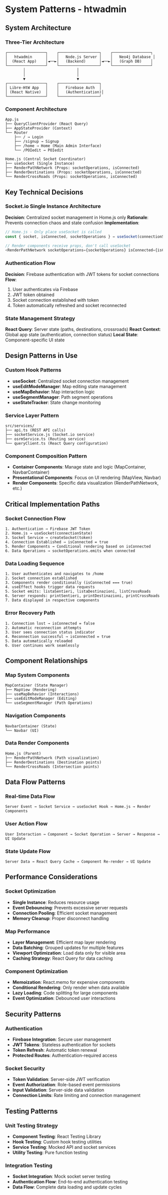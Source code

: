 # System Patterns - htwadmin

## System Architecture

### Three-Tier Architecture
```
┌─────────────────┐    ┌──────────────────┐    ┌─────────────────┐
│   htwadmin      │    │   Node.js Server │    │   Neo4j Database │
│  (React App)    │◄──►│   (Backend)      │◄──►│   (Graph DB)    │
└─────────────────┘    └──────────────────┘    └─────────────────┘
        │                       │
        │                       │
        ▼                       ▼
┌─────────────────┐    ┌──────────────────┐
│ Libre-HtW App   │    │   Firebase Auth  │
│ (React Native)  │    │   (Authentication)│
└─────────────────┘    └──────────────────┘
```

### Component Architecture
```
App.js
├── QueryClientProvider (React Query)
├── AppStateProvider (Context)
└── Router
    ├── / → Login
    ├── /signup → Signup
    ├── /home → Home (Main Admin Interface)
    └── /POIedit → POIedit

Home.js (Central Socket Coordinator)
├── useSocket (Single Instance)
├── RenderPathNetwork (Props: socketOperations, isConnected)
├── RenderDestinations (Props: socketOperations, isConnected)
└── RenderCrossRoads (Props: socketOperations, isConnected)
```

## Key Technical Decisions

### Socket.io Single Instance Architecture
**Decision**: Centralized socket management in Home.js only
**Rationale**: Prevents connection chaos and state confusion
**Implementation**:
```javascript
// Home.js - Only place useSocket is called
const { socket, isConnected, socketOperations } = useSocket(connectionState);

// Render components receive props, don't call useSocket
<RenderPathNetwork socketOperations={socketOperations} isConnected={isConnected} />
```

### Authentication Flow
**Decision**: Firebase authentication with JWT tokens for socket connections
**Flow**:
1. User authenticates via Firebase
2. JWT token obtained
3. Socket connection established with token
4. Token automatically refreshed and socket reconnected

### State Management Strategy
**React Query**: Server state (paths, destinations, crossroads)
**React Context**: Global app state (authentication, connection status)
**Local State**: Component-specific UI state

## Design Patterns in Use

### Custom Hook Patterns
- **useSocket**: Centralized socket connection management
- **useEditModeManager**: Map editing state management
- **useMapBehavior**: Map interaction logic
- **useSegmentManager**: Path segment operations
- **useStateTracker**: State change monitoring

### Service Layer Pattern
```
src/services/
├── api.ts (REST API calls)
├── socketService.js (Socket.io service)
├── osrmService.ts (Routing service)
└── queryClient.ts (React Query configuration)
```

### Component Composition Pattern
- **Container Components**: Manage state and logic (MapContainer, NavbarContainer)
- **Presentational Components**: Focus on UI rendering (MapView, Navbar)
- **Render Components**: Specific data visualization (RenderPathNetwork, etc.)

## Critical Implementation Paths

### Socket Connection Flow
```
1. Authentication → Firebase JWT Token
2. Home.js → useSocket(connectionState)
3. Socket Service → createSocket(token)
4. Connection Established → isConnected = true
5. Render Components → Conditional rendering based on isConnected
6. Data Operations → socketOperations.emits when connected
```

### Data Loading Sequence
```
1. User authenticates and navigates to /home
2. Socket connection established
3. Components render conditionally (isConnected === true)
4. useEffect hooks trigger data requests
5. Socket emits: listaSentieri, listaDestinazioni, listCrossRoads
6. Server responds: printSentieri, printDestinazioni, printCrossRoads
7. Data displayed in respective components
```

### Error Recovery Path
```
1. Connection lost → isConnected = false
2. Automatic reconnection attempts
3. User sees connection status indicator
4. Reconnection successful → isConnected = true
5. Data automatically reloaded
6. User continues work seamlessly
```

## Component Relationships

### Map System Components
```
MapContainer (State Manager)
├── MapView (Rendering)
├── useMapBehavior (Interactions)
├── useEditModeManager (Editing)
└── useSegmentManager (Path Operations)
```

### Navigation Components
```
NavbarContainer (State)
└── Navbar (UI)
```

### Data Render Components
```
Home.js (Parent)
├── RenderPathNetwork (Path visualization)
├── RenderDestinations (Destination points)
└── RenderCrossRoads (Intersection points)
```

## Data Flow Patterns

### Real-time Data Flow
```
Server Event → Socket Service → useSocket Hook → Home.js → Render Components
```

### User Action Flow
```
User Interaction → Component → Socket Operation → Server → Response → UI Update
```

### State Update Flow
```
Server Data → React Query Cache → Component Re-render → UI Update
```

## Performance Considerations

### Socket Optimization
- **Single Instance**: Reduces resource usage
- **Event Debouncing**: Prevents excessive server requests
- **Connection Pooling**: Efficient socket management
- **Memory Cleanup**: Proper disconnect handling

### Map Performance
- **Layer Management**: Efficient map layer rendering
- **Data Batching**: Grouped updates for multiple features
- **Viewport Optimization**: Load data only for visible area
- **Caching Strategy**: React Query for data caching

### Component Optimization
- **Memoization**: React.memo for expensive components
- **Conditional Rendering**: Only render when data available
- **Lazy Loading**: Code splitting for large components
- **Event Optimization**: Debounced user interactions

## Security Patterns

### Authentication
- **Firebase Integration**: Secure user management
- **JWT Tokens**: Stateless authentication for sockets
- **Token Refresh**: Automatic token renewal
- **Protected Routes**: Authentication-required access

### Socket Security
- **Token Validation**: Server-side JWT verification
- **Event Authorization**: Role-based event permissions
- **Input Validation**: Server-side data validation
- **Connection Limits**: Rate limiting and connection management

## Testing Patterns

### Unit Testing Strategy
- **Component Testing**: React Testing Library
- **Hook Testing**: Custom hook testing utilities
- **Service Testing**: Mocked API and socket services
- **Utility Testing**: Pure function testing

### Integration Testing
- **Socket Integration**: Mock socket server testing
- **Authentication Flow**: End-to-end authentication testing
- **Data Flow**: Complete data loading and update cycles
